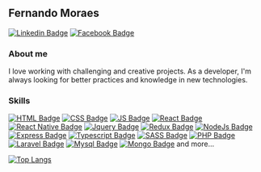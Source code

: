 ## Fernando Moraes

[![Linkedin Badge](https://img.shields.io/badge/LinkedIn-0077B5?style=for-the-badge&logo=linkedin&logoColor=white)](https://www.linkedin.com/in/feermooraes)
[![Facebook Badge](https://img.shields.io/badge/Facebook-1877F2?style=for-the-badge&logo=facebook&logoColor=white)](https://www.facebook.com/feermooraes)

### About me
I love working with challenging and creative projects. As a developer, I'm always looking for better practices and knowledge in new technologies. 

### Skills

[![HTML Badge](https://img.shields.io/badge/HTML5-E34F26?style=for-the-badge&logo=html5&logoColor=white)]()
[![CSS Badge](https://img.shields.io/badge/CSS3-1572B6?style=for-the-badge&logo=css3&logoColor=white)]()
[![JS Badge](https://img.shields.io/badge/JavaScript-F7DF1E?style=for-the-badge&logo=javascript&logoColor=black)]()
[![React Badge](https://img.shields.io/badge/React-20232A?style=for-the-badge&logo=react&logoColor=61DAFB)]()
[![React Native Badge](https://img.shields.io/badge/React_Native-20232A?style=for-the-badge&logo=react&logoColor=61DAFB)]()
[![Jquery Badge](https://img.shields.io/badge/jQuery-0769AD?style=for-the-badge&logo=jquery&logoColor=white)]()
[![Redux Badge](https://img.shields.io/badge/Redux-593D88?style=for-the-badge&logo=redux&logoColor=white)]()
[![NodeJs Badge](https://img.shields.io/badge/Node.js-43853D?style=for-the-badge&logo=node.js&logoColor=white)]()
[![Express Badge](https://img.shields.io/badge/Express.js-404D59?style=for-the-badge)]()
[![Typescript Badge](https://img.shields.io/badge/TypeScript-007ACC?style=for-the-badge&logo=typescript&logoColor=white)]()
[![SASS Badge](https://img.shields.io/badge/Sass-CC6699?style=for-the-badge&logo=sass&logoColor=white)]()
[![PHP Badge](https://img.shields.io/badge/PHP-777BB4?style=for-the-badge&logo=php&logoColor=white)]()
[![Laravel Badge](https://img.shields.io/badge/Laravel-FF2D20?style=for-the-badge&logo=laravel&logoColor=white)]()
[![Mysql Badge](https://img.shields.io/badge/MySQL-00000F?style=for-the-badge&logo=mysql&logoColor=white)]()
[![Mongo Badge](https://img.shields.io/badge/MongoDB-4EA94B?style=for-the-badge&logo=mongodb&logoColor=white)]()
and more...

[![Top Langs](https://github-readme-stats.vercel.app/api/top-langs/?username=ffernandomoraes&layout=compact)](https://github.com/anuraghazra/github-readme-stats)

